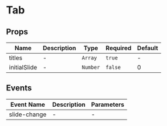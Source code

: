 # Tab

## Props

<!-- @vuese:Tab:props:start -->

| Name         | Description | Type     | Required | Default |
| ------------ | ----------- | -------- | -------- | ------- |
| titles       | -           | `Array`  | `true`   | -       |
| initialSlide | -           | `Number` | `false`  | 0       |

<!-- @vuese:Tab:props:end -->

## Events

<!-- @vuese:Tab:events:start -->

| Event Name   | Description | Parameters |
| ------------ | ----------- | ---------- |
| slide-change | -           | -          |

<!-- @vuese:Tab:events:end -->
